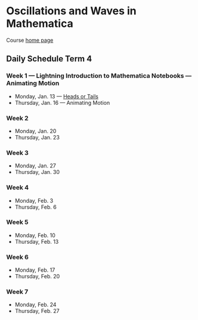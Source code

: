 # Oscillations and Waves in Mathematica

Course [home page](./)

## Daily Schedule Term 4

### Week 1 &mdash; Lightning Introduction to Mathematica Notebooks &mdash; Animating Motion

* Monday, Jan. 13 &mdash; [Heads or Tails](./demonstrations/HeadsOrTails.nb.pdf)
* Thursday, Jan. 16 &mdash; Animating Motion

### Week 2

* Monday, Jan. 20
* Thursday, Jan. 23

### Week 3

* Monday, Jan. 27
* Thursday, Jan. 30

### Week 4

* Monday, Feb. 3
* Thursday, Feb. 6

### Week 5

* Monday, Feb. 10
* Thursday, Feb. 13

### Week 6

* Monday, Feb. 17
* Thursday, Feb. 20

### Week 7

* Monday, Feb. 24
* Thursday, Feb. 27
